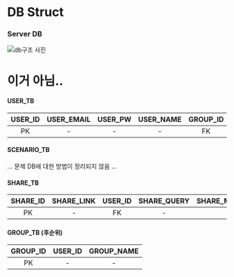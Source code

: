 # DB Struct
### Server DB

![db구조 사진](/sql-staff/sql-staff/blob/master/idea/image/dbmodel1.png)

# 이거 아님..
#### USER_TB
| USER_ID | USER_EMAIL | USER_PW | USER_NAME | GROUP_ID |
|:---:|:---:|:---:|:---:|:---:|
|PK|-|-|-|FK|

#### SCENARIO_TB
... 문제 DB에 대한 방법이 정리되지 않음 ...

#### SHARE_TB
| SHARE_ID | SHARE_LINK | USER_ID | SHARE_QUERY | SHARE_MODIFY_DT |
|:---:|:---:|:---:|:---:|:---:|
|PK|-|FK|-|-|

#### GROUP_TB (후순위)
| GROUP_ID | USER_ID | GROUP_NAME |
|:---:|:---:|:---:|
|PK|-|-|